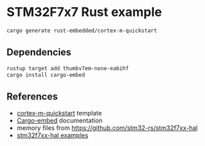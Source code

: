 # STM32F7x7 Rust example

```bash
cargo generate rust-embedded/cortex-m-quickstart
```

## Dependencies
```bash
rustup target add thumbv7em-none-eabihf
cargo install cargo-embed
```

## References

- [cortex-m-quickstart](https://github.com/rust-embedded/cortex-m-quickstart) template
- [Cargo-embed](https://probe.rs/docs/tools/cargo-embed/) documentation
- memory files from https://github.com/stm32-rs/stm32f7xx-hal
- [stm32f7xx-hal examples](https://github.com/stm32-rs/stm32f7xx-hal/tree/master/examples)
